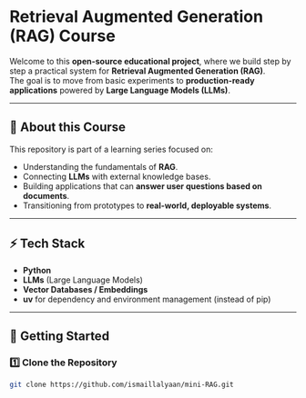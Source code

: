 # Retrieval Augmented Generation (RAG) Course 

Welcome to this **open-source educational project**, where we build step by step a practical system for **Retrieval Augmented Generation (RAG)**.  
The goal is to move from basic experiments to **production-ready applications** powered by **Large Language Models (LLMs)**.

---

## 📖 About this Course
This repository is part of a learning series focused on:
- Understanding the fundamentals of **RAG**.
- Connecting **LLMs** with external knowledge bases.
- Building applications that can **answer user questions based on documents**.
- Transitioning from prototypes to **real-world, deployable systems**.

---

## ⚡ Tech Stack
- **Python**
- **LLMs** (Large Language Models)
- **Vector Databases / Embeddings**
- **uv** for dependency and environment management (instead of pip)

---

## 🚀 Getting Started

### 1️⃣ Clone the Repository
```bash
git clone https://github.com/ismaillalyaan/mini-RAG.git
